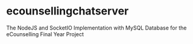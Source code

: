 # ecounsellingchatserver
The NodeJS and SocketIO Implementation with MySQL Database for the eCounselling Final Year Project
